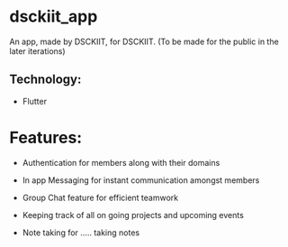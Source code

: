 # dsckiit_app

An app, made by DSCKIIT, for DSCKIIT.
(To be made for the public in the later iterations)

## Technology:
  * Flutter

# Features:
  * Authentication for members along with their domains
  
  
  * In app Messaging for instant communication amongst members
  
  
  * Group Chat feature for efficient teamwork
  
  
  * Keeping track of all on going projects and upcoming events
  
  
  * Note taking for ..... taking notes
